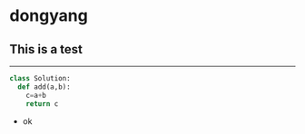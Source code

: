 # dongyang
## This is a test
***
```python
class Solution:
  def add(a,b):
    c=a+b
    return c
```
* ok
